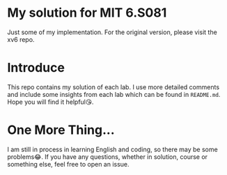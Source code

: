 # My solution for MIT 6.S081

Just some of my implementation. For the original version, please visit the xv6 repo.

# Introduce

This repo contains my solution of each lab. I use more detailed comments and include some insights from each lab which can be found in `README.md`. Hope you will find it helpful😘.

# One More Thing...

I am still in process in learning English and coding, so there may be some problems😂. If you have any questions, whether in solution, course or something else, feel free to open an issue.